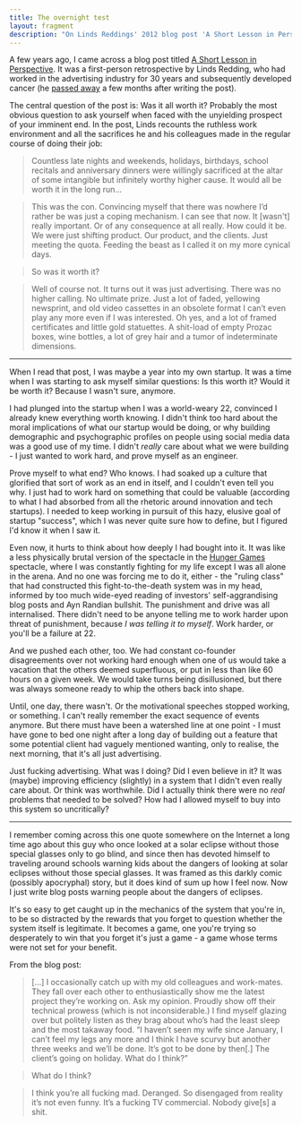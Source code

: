 ```yaml
---
title: The overnight test
layout: fragment
description: "On Linds Reddings' 2012 blog post 'A Short Lesson in Perspective', which reflects on his 30 years spent in advertising."
---
```


A few years ago, I came across a blog post titled [A Short Lesson in Perspective](http://www.lindsredding.com/2012/03/11/a-overdue-lesson-in-perspective/). It was a first-person retrospective by Linds Redding, who had worked in the advertising industry for 30 years and subsequently developed cancer (he [passed away](https://www.adweek.com/creativity/it-worth-it-notes-life-and-career-late-adman-145043/) a few months after writing the post).

The central question of the post is: Was it all worth it? Probably the most obvious question to ask yourself when faced with the unyielding prospect of your imminent end. In the post, Linds recounts the ruthless work environment and all the sacrifices he and his colleagues made in the regular course of doing their job:

> Countless late nights and weekends, holidays, birthdays, school recitals and anniversary dinners were willingly sacrificed at the altar of some intangible but infinitely worthy higher cause. It would all be worth it in the long run…

> This was the con. Convincing myself that there was nowhere I’d rather be was just a coping mechanism. I can see that now. It \[wasn't\] really important. Or of any consequence at all really. How could it be. We were just shifting product. Our product, and the clients. Just meeting the quota. Feeding the beast as I called it on my more cynical days.

> So was it worth it?

> Well of course not. It turns out it was just advertising. There was no higher calling. No ultimate prize. Just a lot of faded, yellowing newsprint, and old video cassettes in an obsolete format I can’t even play any more even if I was interested. Oh yes, and a lot of framed certificates and little gold statuettes. A shit-load of empty Prozac boxes, wine bottles, a lot of grey hair and a tumor of indeterminate dimensions.

***

When I read that post, I was maybe a year into my own startup. It was a time when I was starting to ask myself similar questions: Is this worth it? Would it be worth it? Because I wasn't sure, anymore.

I had plunged into the startup when I was a world-weary 22, convinced I already knew everything worth knowing. I didn't think too hard about the moral implications of what our startup would be doing, or why building demographic and psychographic profiles on people using social media data was a good use of my time. I didn't _really_ care about what we were building - I just wanted to work hard, and prove myself as an engineer.

Prove myself to what end? Who knows. I had soaked up a culture that glorified that sort of work as an end in itself, and I couldn't even tell you why. I just had to work hard on something that could be valuable (according to what I had absorbed from all the rhetoric around innovation and tech startups). I needed to keep working in pursuit of this hazy, elusive goal of startup "success", which I was never quite sure how to define, but I figured I'd know it when I saw it.

Even now, it hurts to think about how deeply I had bought into it. It was like a less physically brutal version of the spectacle in the [Hunger Games](/posts/fragments-9) spectacle, where I was constantly fighting for my life except I was all alone in the arena. And no one was forcing me to do it, either - the "ruling class" that had constructed this fight-to-the-death system was in my head, informed by too much wide-eyed reading of investors' self-aggrandising blog posts and Ayn Randian bullshit. The punishment and drive was all internalised. There didn't need to be anyone telling me to work harder upon threat of punishment, because _I was telling it to myself_. Work harder, or you'll be a failure at 22.

And we pushed each other, too. We had constant co-founder disagreements over not working hard enough when one of us would take a vacation that the others deemed superfluous, or put in less than like 60 hours on a given week. We would take turns being disillusioned, but there was always someone ready to whip the others back into shape.

Until, one day, there wasn't. Or the motivational speeches stopped working, or something. I can't really remember the exact sequence of events anymore. But there must have been a watershed line at one point - I must have gone to bed one night after a long day of building out a feature that some potential client had vaguely mentioned wanting, only to realise, the next morning, that it's all just advertising.

Just fucking advertising. What was I doing? Did I even believe in it? It was (maybe) improving efficiency (slightly) in a system that I didn't even really care about. Or think was worthwhile. Did I actually think there were no _real_ problems that needed to be solved? How had I allowed myself to buy into this system so uncritically?

***

I remember coming across this one quote somewhere on the Internet a long time ago about this guy who once looked at a solar eclipse without those special glasses only to go blind, and since then has devoted himself to traveling around schools warning kids about the dangers of looking at solar eclipses without those special glasses. It was framed as this darkly comic (possibly apocryphal) story, but it does kind of sum up how I feel now. Now I just write blog posts warning people about the dangers of eclipses.

It's so easy to get caught up in the mechanics of the system that you're in, to be so distracted by the rewards that you forget to question whether the system itself is legitimate. It becomes a game, one you're trying so desperately to win that you forget it's just a game - a game whose terms were not set for your benefit.

From the blog post:

> [...] I occasionally catch up with my old colleagues and work-mates. They fall over each other to enthusiastically show me the latest project they’re working on. Ask my opinion. Proudly show off their technical prowess (which is not inconsiderable.) I find myself glazing over but politely listen as they brag about who’s had the least sleep and the most takaway food. “I haven’t seen my wife since January, I can’t feel my legs any more and I think I have scurvy but another three weeks and we’ll be done. It’s got to be done by then\[.\] The client’s going on holiday. What do I think?”

> What do I think?

> I think you’re all fucking mad. Deranged. So disengaged from reality it’s not even funny. It’s a fucking TV commercial. Nobody give\[s\] a shit.
